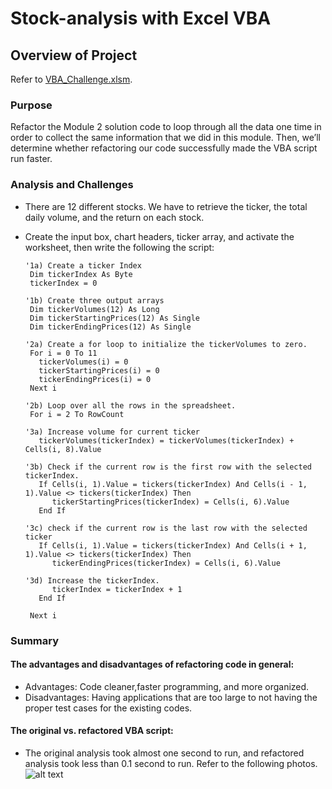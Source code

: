 # Stock-analysis with Excel VBA
## Overview of Project
Refer to [VBA_Challenge.xlsm](../main/VBA_Challenge.xlsm).

### Purpose
Refactor the Module 2 solution code to loop through all the data one time in order to collect the same information that we did in this module.
Then, we’ll determine whether refactoring our code successfully made the VBA script run faster.

### Analysis and Challenges
- There are 12 different stocks. We have to retrieve the ticker, the total daily volume, and the return on each stock.
- Create the input box, chart headers, ticker array, and activate the worksheet, then write the following the script:
   
      '1a) Create a ticker Index
       Dim tickerIndex As Byte
       tickerIndex = 0

      '1b) Create three output arrays
       Dim tickerVolumes(12) As Long
       Dim tickerStartingPrices(12) As Single
       Dim tickerEndingPrices(12) As Single
    
      '2a) Create a for loop to initialize the tickerVolumes to zero.
       For i = 0 To 11
         tickerVolumes(i) = 0
         tickerStartingPrices(i) = 0
         tickerEndingPrices(i) = 0
       Next i
        
      '2b) Loop over all the rows in the spreadsheet.
       For i = 2 To RowCount
    
      '3a) Increase volume for current ticker
         tickerVolumes(tickerIndex) = tickerVolumes(tickerIndex) + Cells(i, 8).Value
        
      '3b) Check if the current row is the first row with the selected tickerIndex.
         If Cells(i, 1).Value = tickers(tickerIndex) And Cells(i - 1, 1).Value <> tickers(tickerIndex) Then
            tickerStartingPrices(tickerIndex) = Cells(i, 6).Value
         End If
               
      '3c) check if the current row is the last row with the selected ticker
         If Cells(i, 1).Value = tickers(tickerIndex) And Cells(i + 1, 1).Value <> tickers(tickerIndex) Then
            tickerEndingPrices(tickerIndex) = Cells(i, 6).Value
            
      '3d) Increase the tickerIndex.
            tickerIndex = tickerIndex + 1
         End If
             
       Next i

### Summary
#### The advantages and disadvantages of refactoring code in general:
   - Advantages: Code cleaner,faster programming, and more organized.
   - Disadvantages: Having applications that are too large to not having the proper test cases for the existing codes.
   
#### The original vs. refactored VBA script:
   - The original analysis took almost one second to run, and refactored analysis took less than 0.1 second to run. 
     Refer to the following photos.
                              ![alt text](../main/Resources/Compare.JPG "The original vs. refactored")
   
